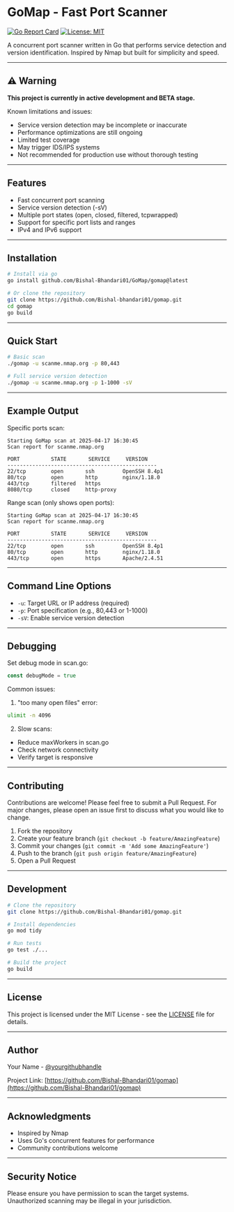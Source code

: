 # GoMap - Fast Port Scanner

[![Go Report Card](https://goreportcard.com/badge/github.com/Bishal-Bhandari01/gomap)](https://goreportcard.com/report/github.com/Bishal-Bhandari01/gomap)
[![License: MIT](https://img.shields.io/badge/License-MIT-yellow.svg)](https://opensource.org/licenses/MIT)

A concurrent port scanner written in Go that performs service detection and version identification. Inspired by Nmap but built for simplicity and speed.

---

## ⚠️ Warning

**This project is currently in active development and BETA stage.**

Known limitations and issues:
- Service version detection may be incomplete or inaccurate
- Performance optimizations are still ongoing
- Limited test coverage
- May trigger IDS/IPS systems
- Not recommended for production use without thorough testing

---

## Features

- Fast concurrent port scanning
- Service version detection (-sV)
- Multiple port states (open, closed, filtered, tcpwrapped)
- Support for specific port lists and ranges
- IPv4 and IPv6 support

---

## Installation

```bash
# Install via go
go install github.com/Bishal-Bhandari01/GoMap/gomap@latest  

# Or clone the repository
git clone https://github.com/Bishal-bhandari01/gomap.git
cd gomap
go build
```

---

## Quick Start

```bash
# Basic scan
./gomap -u scanme.nmap.org -p 80,443

# Full service version detection
./gomap -u scanme.nmap.org -p 1-1000 -sV
```

---

## Example Output

Specific ports scan:
```
Starting GoMap scan at 2025-04-17 16:30:45
Scan report for scanme.nmap.org

PORT          STATE       SERVICE     VERSION
------------------------------------------------
22/tcp        open       ssh         OpenSSH 8.4p1
80/tcp        open       http        nginx/1.18.0
443/tcp       filtered   https       
8080/tcp      closed     http-proxy  
```

Range scan (only shows open ports):
```
Starting GoMap scan at 2025-04-17 16:30:45
Scan report for scanme.nmap.org

PORT          STATE       SERVICE     VERSION
------------------------------------------------
22/tcp        open       ssh         OpenSSH 8.4p1
80/tcp        open       http        nginx/1.18.0
443/tcp       open       https       Apache/2.4.51
```

---

## Command Line Options

- `-u`: Target URL or IP address (required)
- `-p`: Port specification (e.g., 80,443 or 1-1000)
- `-sV`: Enable service version detection

---

## Debugging

Set debug mode in scan.go:
```go
const debugMode = true
```

Common issues:
1. "too many open files" error:
```bash
ulimit -n 4096
```

2. Slow scans:
- Reduce maxWorkers in scan.go
- Check network connectivity
- Verify target is responsive

---

## Contributing

Contributions are welcome! Please feel free to submit a Pull Request. For major changes, please open an issue first to discuss what you would like to change.

1. Fork the repository
2. Create your feature branch (`git checkout -b feature/AmazingFeature`)
3. Commit your changes (`git commit -m 'Add some AmazingFeature'`)
4. Push to the branch (`git push origin feature/AmazingFeature`)
5. Open a Pull Request

---

## Development

```bash
# Clone the repository
git clone https://github.com/Bishal-Bhandari01/gomap.git

# Install dependencies
go mod tidy

# Run tests
go test ./...

# Build the project
go build
```

---

## License

This project is licensed under the MIT License - see the [LICENSE](LICENSE) file for details.

---

## Author

Your Name - [@yourgithubhandle](https://github.com/Bishal-Bhandari01)

Project Link: [https://github.com/Bishal-Bhandari01/gomap](https://github.com/Bishal-Bhandari01/gomap)

---

## Acknowledgments

- Inspired by Nmap
- Uses Go's concurrent features for performance
- Community contributions welcome

---

## Security Notice

Please ensure you have permission to scan the target systems. Unauthorized scanning may be illegal in your jurisdiction.
